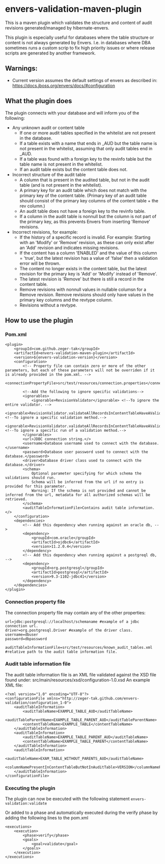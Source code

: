 # envers-validation-maven-plugin
This is a maven plugin which validates the structure and content of audit revisions generated/managed by hibernate-envers.

This plugin is especially useful for databases where the table structure or content is not always generated by Envers.
I.e. in databases where DBA sometimes runs a custom scrip to fix high priority issues or where release scripts are generated by another framework.

## Warnings:
- Current version assumes the default settings of envers as described in: https://docs.jboss.org/envers/docs/#configuration

## What the plugin does
The plugin connects with your database and will inform you of the following:
- Any unknown audit or content table
    - If one or more audit tables specified in the whitelist are not present in the database.
    - If a table exists with a name that ends in _AUD but the table name is not present in the whitelist, assuming that only audit tables end in _AUD.
    - If a table was found with a foreign key to the revinfo table but the table name is not present in the whitelist.
    - If an audit table exists but the content table does not.
- Incorrect structure of the audit table
    - A column that is present in the audited table, but not in the audit table (and is not present in the whitelist).
    - A primary key for an audit table which does not match with the primary key of the content table. (Primary key of an audit table should consist of the primary key columns of the content table + the rev column.)
    - An audit table does not have a foreign key to the revinfo table.
    - If a column in the audit table is nonnull but the column is not part of the primary key, as this prevents Envers from inserting 'Remove' revisions.
- Incorrect revisions, for example:
    - If the history of a specific record is invalid. For example: Starting with an 'Modify' or 'Remove' revision, as these can only exist after an 'Add' revision and indicates missing revisions.
    - If the content has a column 'ENABLED' and the value of this column = 'true', but the latest revision has a value of 'false' then a validation error will be thrown.
    - The content no longer exists in the content table, but the latest revision for the primary key is 'Add' or 'Modify' instead of 'Remove'.
    - The latest revision is 'Remove' but there is still a record in the content table. 
    - Remove revisions with nonnull values in nullable columsn for a Remove revision. Remove revisions should only have values in the primary key columns and the revtype column.
    - Revisions without a revtype.

## How to use the plugin
### Pom.xml
```
<plugin>
    <groupId>com.github.zeger-tak</groupId>
    <artifactId>envers-validation-maven-plugin</artifactId>
    <version>${envers-validation-version}</version>
    <configuration>
        <!-- Property file can contain zero or more of the other parameters, but each of these parameters will not be overriden if it is already provided in the pom.xml. -->
        <connectionPropertyFile>src/test/resources/connection.properties</connectionPropertyFile> 
        
        <!--Add the following to ignore specific validations-->
        <ignorables>
            <ignorable>RevisionValidator</ignorable> <!--To ignore the entire validator. -->
            <ignorable>RevisionValidator.validateAllRecordsInContentTableHaveAValidLatestRevision</ignorable> <!--To ignore a specific validation method.-->
            <ignorable>RevisionValidator.validateAllRecordsInContentTableHaveAValidLatestRevision.CONTENT_TABLE_NAME</ignorable> <!--To ignore a specific run of a validation method.-->
        </ignorables>
        <url>JDBC connection string.</>
        <username>Database username used to connect with the database.</username>
        <password>Database user password used to connect with the database.</password>
        <driver>Database driver class used to connect with the database.</driver>
        <schema>
            Optional parameter specifying for which schema the validations should run.
            Schema will be inferred from the url if no entry is provided for this parameter.
            Warning: If the schema is not provided and cannot be inferred from the url, metadata for all authorized schemas will be retrieved.
        </schema>
        <auditTableInformationFile>Contains audit table information.</>
    </configuration>
    <dependencies>
        <!-- Add this dependency when running against an oracle db, -->
        <dependency>
            <groupId>com.oracle</groupId>
            <artifactId>ojdbc6</artifactId>
            <version>11.2.0.4</version>
        </dependency>
        <!-- Add this dependency when running against a postgreql db, -->
        <dependency>
            <groupId>org.postgresql</groupId>
            <artifactId>postgresql</artifactId>
            <version>9.3-1102-jdbc41</version>
        </dependency>
    </dependencies>
</plugin>
```
### Connection property file
The connection property file may contain any of the other properties:
```
url=jdbc:postgresql://localhost/schemaname #example of a jdbc connection url.
driver=org.postgresql.Driver #example of the driver class.
username=dbuser
password=dbpassword

auditTableInformationFile=src/test/resources/known_audit_tables.xml #relative path to the audit table information file.
```

### Audit table information file
The audit table information file is an XML file validated against the XSD file found under: src/main/resources/xsd/configuration-1.0.xsd
An example XML file:
```
<?xml version="1.0" encoding="UTF-8"?>
<configurationFile xmlns="http://zeger-tak.github.com/envers-validation/configuration_1-0">
	<auditTableInformation>
		<auditTableName>EXAMPLE_TABLE_AUD</auditTableName>
		<auditTableParentName>EXAMPLE_TABLE_PARENT_AUD</auditTableParentName>
		<contentTableName>EXAMPLE_TABLE</contentTableName>
	</auditTableInformation>
	<auditTableInformation>
		<auditTableName>EXAMPLE_TABLE_PARENT_AUD</auditTableName>
		<contentTableName>EXAMPLE_TABLE_PARENT</contentTableName>
	</auditTableInformation>
	<auditTableInformation>
		<auditTableName>EXAM_TABLE_WITHOUT_PARENTS_AUD</auditTableName>
		<columnNamePresentInContentTableButNotInAuditTable>VERSION</columnNamePresentInContentTableButNotInAuditTable>
	</auditTableInformation>
</configurationFile> 
```

### Executing the plugin
The plugin can now be executed with the following statement
``` envers-validation:validate ```

Or added to a phase and automatically executed during the verify phase by adding the following lines to the pom.xml
```
<executions>
    <execution>
        <phase>verify</phase>
        <goals>
            <goal>validate</goal>
        </goals>
    </execution>
</executions>
```
